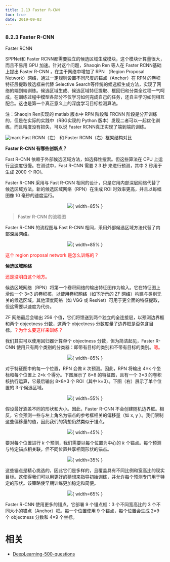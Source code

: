 ```yaml
---
title: 2.13 Faster R-CNN
toc: true
date: 2019-09-03
---
```


### 8.2.3 Faster R-CNN




Faster RCNN

SPPNet和 Faster RCNN都需要独立的候选区域生成模块，这个模块计算量很大，而且不易用 GPU 加速。针对这个问题，Shaoqin Ren 等人在 Faster RCNN基础上提出 Faster R-CNN ，在主干网络中增加了 RPN （Region Proposal Network）网络，通过一定规则设置不同尺度的锚点（Anchor）在 RPN 的卷积特征层提取候选框来代替 Selective Search等传统的候选框生成方法，实现了网络的端到端训练。候选区域生成、候选区域特征提取、框回归和分类全过程一气呵成，在训练过程中模型各部分不仅学习如何完成自己的任务，还自主学习如何相互配合。这也是第一个真正意义上的深度学习目标检测算法。



注：Shaoqin Ren实现的 matlab 版本中 RPN 阶段和 FRCNN 阶段是分开训练的，但是在实际的实践中（RBG实现的 Python 版本）发现二者可以一起优化训练，而且精度没有损失，可以说 Faster RCNN真正实现了端到端的训练。

![mark](http://images.iterate.site/blog/image/20190905/ypUkjOKIuXp6.png?imageslim)
Fast RCNN（左） 和 Faster RCNN（右）框架结构对比





**Faster R-CNN 有哪些创新点？**

Fast R-CNN 依赖于外部候选区域方法，如选择性搜索。但这些算法在 CPU 上运行且速度很慢。在测试中，Fast R-CNN 需要 2.3 秒 来进行预测，其中 2 秒用于生成 2000 个 ROI。

Faster R-CNN 采用与 Fast R-CNN 相同的设计，只是它用内部深层网络代替了候选区域方法。新的候选区域网络（RPN）在生成 ROI 时效率更高，并且以每幅图像 10 毫秒的速度运行。

<center>

![](http://images.iterate.site/blog/image/20190722/PSB4U4UOjKBB.png?imageslim){ width=85% }

</center>

> Faster R-CNN 的流程图

Faster R-CNN 的流程图与 Fast R-CNN 相同，采用外部候选区域方法代替了内部深层网络。

<center>

![](http://images.iterate.site/blog/image/20190722/cwYAufdJ1DQv.png?imageslim){ width=85% }

</center>

<span style="color:red;">这个 region proposal network 是怎么训练的？</span>

**候选区域网络**

<span style="color:red;">还是没明白这个地方。</span>

候选区域网络（RPN）将第一个卷积网络的输出特征图作为输入。它在特征图上滑动一个 3×3 的卷积核，以使用卷积网络（如下所示的 ZF 网络）构建与类别无关的候选区域。其他深度网络（如 VGG 或 ResNet）可用于更全面的特征提取，但这需要以速度为代价。

ZF 网络最后会输出 256 个值，它们将馈送到两个独立的全连接层，以预测边界框和两个 objectness 分数，这两个 objectness 分数度量了边界框是否包含目标。<span style="color:red;">？为什么要这样来训练？</span>

我们其实可以使用回归器计算单个 objectness 分数，但为简洁起见，Faster R-CNN 使用只有两个类别的分类器：即带有目标的类别和不带有目标的类别。<span style="color:red;">嗯。</span>

<center>

![](http://images.iterate.site/blog/image/20190722/xL6wX5kgzYlr.png?imageslim){ width=85% }

</center>


对于特征图中的每一个位置，RPN 会做 $k$ 次预测。因此，RPN 将输出 4×k 个坐标和每个位置上 2×k 个得分。下图展示了 8×8 的特征图，且有一个 3×3 的卷积核执行运算，它最后输出 8×8×3 个 ROI（其中 k=3）。下图（右）展示了单个位置的 3 个候选区域。

<center>

![](http://images.iterate.site/blog/image/20190722/74Turru9XbIU.png?imageslim){ width=55% }

</center>

假设最好涵盖不同的形状和大小。因此，Faster R-CNN 不会创建随机边界框。相反，它会预测一些与左上角名为锚点的参考框相关的偏移量（如 x, y ）。我们限制这些偏移量的值，因此我们的猜想仍然类似于锚点。

<center>

![](http://images.iterate.site/blog/image/20190722/qwfB3bVv2NyC.png?imageslim){ width=45% }

</center>


要对每个位置进行 $k$ 个预测，我们需要以每个位置为中心的 $k$ 个锚点。每个预测与特定锚点相关联，但不同位置共享相同形状的锚点。

<center>

![](http://images.iterate.site/blog/image/20190722/P0nSrhJzXR2u.png?imageslim){ width=35% }

</center>


这些锚点是精心挑选的，因此它们是多样的，且覆盖具有不同比例和宽高比的现实目标。这使得我们可以用更好的猜想来指导初始训练，并允许每个预测专门用于特定的形状。该策略使早期训练更加稳定和简便。

<center>

![](http://images.iterate.site/blog/image/20190722/pDPjNc1xW34p.png?imageslim){ width=65% }

</center>


Faster R-CNN 使用更多的锚点。它部署 9 个锚点框：3 个不同宽高比的 3 个不同大小的锚点（Anchor）框。每一个位置使用 9 个锚点，每个位置会生成 2×9 个 objectness 分数和 4×9 个坐标。






# 相关

- [DeepLearning-500-questions](https://github.com/scutan90/DeepLearning-500-questions)
